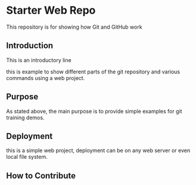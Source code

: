 # Starter Web Repo

This repository is for showing how Git and GitHub work

## Introduction
This is an introductory line

this is example to show different parts of the git repository and various commands using a web project.


## Purpose

As stated above, the main purpose is to provide simple examples for git training demos.

## Deployment
this is a simple web project, deployment can be on any web server or even local file system.


## How to Contribute